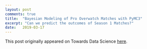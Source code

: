 ```yaml
---
layout: post
comments: true
title:  "Bayesian Modeling of Pro Overwatch Matches with PyMC3"
excerpt: "Can we predict the outcomes of Season 1 Matches?"
date:   2019-03-17
---
```




This post originally appeared on Towards Data Science 
[here]("https://towardsdatascience.com/bayesian-modeling-of-pro-overwatch-matches-with-pymc3-f1b7d5fc22f1").